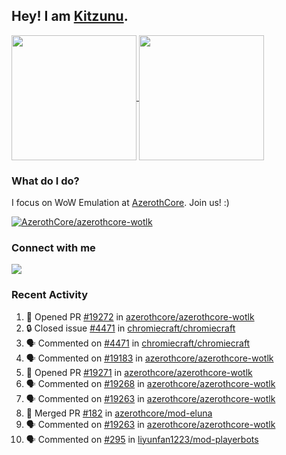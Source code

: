 ## Hey! I am [Kitzunu](https://Github.com/Kitzunu).

<!--
[![Kitzunu's Github stats](https://github-readme-stats.vercel.app/api?username=kitzunu&theme=github_dark&show_icons=true&number_format=long)](https://github.com/Kitzunu)

[![Kitzunu's Language stats](https://github-readme-stats.vercel.app/api/top-langs/?username=Kitzunu&layout=donut&theme=github_dark)](https://github.com/Kitzunu)
-->

<a href="https://github.com/Kitzunu">
  <img height=200 align="center" src="https://github-readme-stats.vercel.app/api?username=kitzunu&theme=github_dark&show_icons=true&number_format=long" />
</a>
<a href="https://github.com/Kitzunu">
  <img height=200 align="center" src="https://github-readme-stats.vercel.app/api/top-langs/?username=Kitzunu&layout=donut&theme=github_dark" />
</a>

### What do I do?

I focus on WoW Emulation at [AzerothCore](https://github.com/AzerothCore). Join us! :)

[![AzerothCore/azerothcore-wotlk](https://github-readme-stats.vercel.app/api/pin/?username=AzerothCore&repo=azerothcore-wotlk&theme=github_dark&show_owner=true)](https://github.com/azerothcore/azerothcore-wotlk)

### Connect with me
[![](https://img.shields.io/badge/AzerothCore%20Discord-Connect%20with%20me!-green)](https://discord.com/invite/gkt4y2x)

### Recent Activity

<!--START_SECTION:activity-->
1. 💪 Opened PR [#19272](https://github.com/azerothcore/azerothcore-wotlk/pull/19272) in [azerothcore/azerothcore-wotlk](https://github.com/azerothcore/azerothcore-wotlk)
2. 🔒 Closed issue [#4471](https://github.com/chromiecraft/chromiecraft/issues/4471) in [chromiecraft/chromiecraft](https://github.com/chromiecraft/chromiecraft)
3. 🗣 Commented on [#4471](https://github.com/chromiecraft/chromiecraft/issues/4471#issuecomment-2208887602) in [chromiecraft/chromiecraft](https://github.com/chromiecraft/chromiecraft)
4. 🗣 Commented on [#19183](https://github.com/azerothcore/azerothcore-wotlk/pull/19183#issuecomment-2208884665) in [azerothcore/azerothcore-wotlk](https://github.com/azerothcore/azerothcore-wotlk)
5. 💪 Opened PR [#19271](https://github.com/azerothcore/azerothcore-wotlk/pull/19271) in [azerothcore/azerothcore-wotlk](https://github.com/azerothcore/azerothcore-wotlk)
6. 🗣 Commented on [#19268](https://github.com/azerothcore/azerothcore-wotlk/issues/19268#issuecomment-2208591812) in [azerothcore/azerothcore-wotlk](https://github.com/azerothcore/azerothcore-wotlk)
7. 🗣 Commented on [#19263](https://github.com/azerothcore/azerothcore-wotlk/pull/19263#issuecomment-2207289424) in [azerothcore/azerothcore-wotlk](https://github.com/azerothcore/azerothcore-wotlk)
8. 🎉 Merged PR [#182](https://github.com/azerothcore/mod-eluna/pull/182) in [azerothcore/mod-eluna](https://github.com/azerothcore/mod-eluna)
9. 🗣 Commented on [#19263](https://github.com/azerothcore/azerothcore-wotlk/pull/19263#issuecomment-2206596778) in [azerothcore/azerothcore-wotlk](https://github.com/azerothcore/azerothcore-wotlk)
10. 🗣 Commented on [#295](https://github.com/liyunfan1223/mod-playerbots/issues/295#issuecomment-2206234406) in [liyunfan1223/mod-playerbots](https://github.com/liyunfan1223/mod-playerbots)
<!--END_SECTION:activity-->
